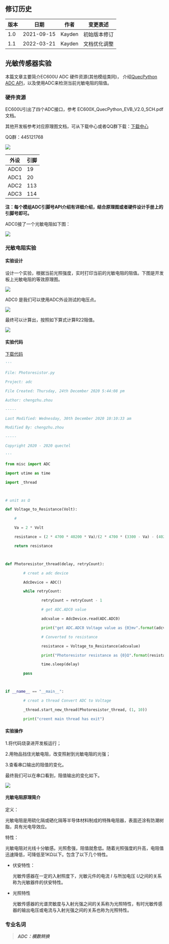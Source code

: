 ## 修订历史

| 版本 | 日期       | 作者   | 变更表述     |
| ---- | ---------- | ------ | ------------ |
| 1.0  | 2021-09-15 | Kayden | 初始版本修订 |
| 1.1  | 2022-03-21 | Kayden | 文档优化调整 |



## 光敏传感器实验

本篇文章主要简介EC600U ADC 硬件资源(其他模组类同)， 介绍[QuecPython ADC API](https://python.quectel.com/wiki/#/zh-cn/api/QuecPythonClasslib?id=adc)，以及使用ADC来检测当前光敏电阻的阻值。

### 硬件资源 

EC600U引出了四个ADC接口，参考 EC600X_QuecPython_EVB_V2.0_SCH.pdf 文档。

其他开发板参考对应原理图文档，可从下载中心或者QQ群下载：[下载中心](https://python.quectel.com/download)

QQ群：445121768

![](media/photoresistor_1.png)

| 外设 | 引脚 |
| ---- | ---- |
| ADC0 | 19   |
| ADC1 | 20   |
| ADC2 | 113  |
| ADC3 | 114  |

**注：每个模组ADC引脚号API介绍有详细介绍，结合原理图或者硬件设计手册上的引脚号即可。**

ADC0接了一个光敏电阻如下图：

![](media/photoresistor_2.png)



### 光敏电阻实验

#### 实验设计

设计一个实验，根据当前光照强度，实时打印当前的光敏电阻的阻值。下图是开发板上光敏电阻的等效原理图。

![](media/photoresistor_3.png)

ADC0 是我们可以使用ADC外设测试的电压点。

![](media/photoresistor_4.png)

最终可以计算出，按照如下算式计算R22阻值。

![](media/photoresistor_5.png)



#### 实验代码

 <a href="code/Photoresistor.py" target="_blank">下载代码</a>

```python
'''

File: Photoresistor.py

Project: adc

File Created: Thursday, 24th December 2020 5:44:08 pm

Author: chengzhu.zhou

-----

Last Modified: Wednesday, 30th December 2020 10:10:33 am

Modified By: chengzhu.zhou

-----

Copyright 2020 - 2020 quectel

'''

from misc import ADC

import utime as time

import _thread



# unit as Ω

def Voltage_to_Resistance(Volt):

	#

	Va = 2 * Volt

	resistance = (2 * 4700 * 40200 * Va)/(2 * 4700 * (3300 - Va) - (40200 *Va))

	return resistance



def Photoresistor_thread(delay, retryCount):

 		# creat a adc device

		AdcDevice = ADC()

		while retryCount:

				retryCount = retryCount - 1

 				# get ADC.ADC0 value

				adcvalue = AdcDevice.read(ADC.ADC0)

				print("get ADC.ADC0 Voltage value as {0}mv".format(adcvalue))

 				# Converted to resistance

				resistance = Voltage_to_Resistance(adcvalue)

				print("Photoresistor resistance as {0}Ω".format(resistance))

				time.sleep(delay)

		pass



if __name__ == "__main__":

 		# creat a thread Convert ADC to Voltage

		_thread.start_new_thread(Photoresistor_thread, (1, 10))

		print("creent main thread has exit")
```



#### 实验操作

1.将代码烧录进开发板运行；

2.用物品挡住光敏电阻，改变照射到光敏电阻的光强；

3.查看串口输出的阻值的变化。

最终我们可以在串口看到，阻值输出的变化如下。

![](media/photoresistor_6.png)



#### 光敏电阻原理简介

定义：

光敏电阻是用硫化隔或硒化隔等半导体材料制成的特殊电阻器，表面还涂有防潮树脂，具有光电导效应。

特性：

光敏电阻对光线十分敏感。光照愈强，阻值就愈低。随着光照强度的升高，电阻值迅速降低，可降低至1KΩ以下。包含了以下几个特性。

- 伏安特性：

  光敏传感器在一定的入射照度下，光敏元件的电流 *I* 与所加电压 *U*之间的关系称为光敏器件的伏安特性。

- 光照特性

  光敏传感器的光谱灵敏度与入射光强之间的关系称为光照特性，有时光敏传感器的输出电压或电流与入射光强之间的关系也称为光照特性。



### 专业名词

> ***ADC：模数转换***

